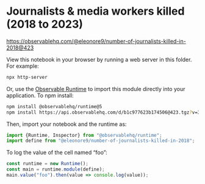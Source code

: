 # Journalists & media workers killed (2018 to 2023)

https://observablehq.com/@eleonore9/number-of-journalists-killed-in-2018@423

View this notebook in your browser by running a web server in this folder. For
example:

~~~sh
npx http-server
~~~

Or, use the [Observable Runtime](https://github.com/observablehq/runtime) to
import this module directly into your application. To npm install:

~~~sh
npm install @observablehq/runtime@5
npm install https://api.observablehq.com/d/b1c977623b174506@423.tgz?v=3
~~~

Then, import your notebook and the runtime as:

~~~js
import {Runtime, Inspector} from "@observablehq/runtime";
import define from "@eleonore9/number-of-journalists-killed-in-2018";
~~~

To log the value of the cell named “foo”:

~~~js
const runtime = new Runtime();
const main = runtime.module(define);
main.value("foo").then(value => console.log(value));
~~~
